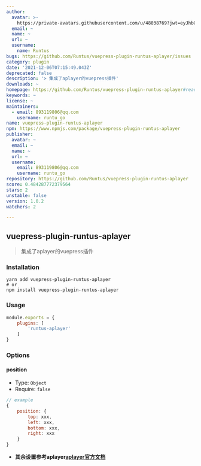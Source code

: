 ```yaml
---
author:
  avatar: >-
    https://private-avatars.githubusercontent.com/u/48038769?jwt=eyJhbGciOiJIUzI1NiIsInR5cCI6IkpXVCJ9.eyJpc3MiOiJnaXRodWIuY29tIiwiYXVkIjoicmF3LmdpdGh1YnVzZXJjb250ZW50LmNvbSIsImtleSI6ImtleTEiLCJleHAiOjE3MzQ2NzM2ODAsIm5iZiI6MTczNDY3MjQ4MCwicGF0aCI6Ii91LzQ4MDM4NzY5In0.TJP1WI8iZxrC-H6fUMYdcEEpb15DwgQjbW_spNLzBJ8&v=4
  email: ~
  name: ~
  url: ~
  username:
    name: Runtus
bugs: https://github.com/Runtus/vuepress-plugin-runtus-aplayer/issues
category: plugin
date: '2021-12-06T07:15:49.043Z'
deprecated: false
description: '> 集成了aplayer的vuepress插件'
downloads: ~
homepage: https://github.com/Runtus/vuepress-plugin-runtus-aplayer#readme
keywords: ~
license: ~
maintainers:
  - email: 893119806@qq.com
    username: runtu_go
name: vuepress-plugin-runtus-aplayer
npm: https://www.npmjs.com/package/vuepress-plugin-runtus-aplayer
publisher:
  avatar: ~
  email: ~
  name: ~
  url: ~
  username:
    email: 893119806@qq.com
    username: runtu_go
repository: https://github.com/Runtus/vuepress-plugin-runtus-aplayer
score: 0.484287772379564
stars: 2
unstable: false
version: 1.0.2
watchers: 2

---
```


## vuepress-plugin-runtus-aplayer
> 集成了aplayer的vuepress插件

### Installation
```shell
yarn add vuepress-plugin-runtus-aplayer
# or
npm install vuepress-plugin-runtus-aplayer
```

### Usage
```js
module.exports = {
    plugins: [
        'runtus-aplayer'
    ]
}
```

### Options
#### position
* Type: `Object`
* Require: `false`

```js
// example
{
    position: {
        top: xxx,
        left: xxx,
        bottom: xxx,
        right: xxx
    }
}
```

* **其余设置参考aplayer[aplayer官方文档](https://aplayer.js.org/#/zh-Hans/)**
